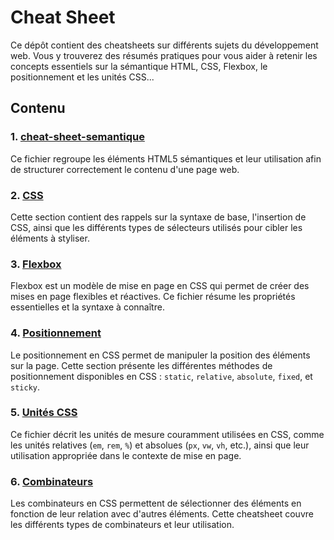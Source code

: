# Cheat Sheet

Ce dépôt contient des cheatsheets sur différents sujets du développement web. Vous y trouverez des résumés pratiques pour vous aider à retenir les concepts essentiels sur la sémantique HTML, CSS, Flexbox, le positionnement et les unités CSS...

## Contenu

### 1. [**cheat-sheet-semantique**](cheat-sheet-semantique/readme.md)
Ce fichier regroupe les éléments HTML5 sémantiques et leur utilisation afin de structurer correctement le contenu d'une page web.

### 2. [**CSS**](Css/readme.md)
Cette section contient des rappels sur la syntaxe de base, l'insertion de CSS, ainsi que les différents types de sélecteurs utilisés pour cibler les éléments à styliser.


### 3. [**Flexbox**](flexbox/readme.md)
Flexbox est un modèle de mise en page en CSS qui permet de créer des mises en page flexibles et réactives. Ce fichier résume les propriétés essentielles et la syntaxe à connaître.

### 4. [**Positionnement**](positionnement/readme.md)
Le positionnement en CSS permet de manipuler la position des éléments sur la page. Cette section présente les différentes méthodes de positionnement disponibles en CSS : `static`, `relative`, `absolute`, `fixed`, et `sticky`.

### 5. [**Unités CSS**](unités-Css/readme.md)
Ce fichier décrit les unités de mesure couramment utilisées en CSS, comme les unités relatives (`em`, `rem`, `%`) et absolues (`px`, `vw`, `vh`, etc.), ainsi que leur utilisation appropriée dans le contexte de mise en page.

### 6. [**Combinateurs**](combinateurs/readme.md)
Les combinateurs en CSS permettent de sélectionner des éléments en fonction de leur relation avec d'autres éléments. Cette cheatsheet couvre les différents types de combinateurs et leur utilisation.